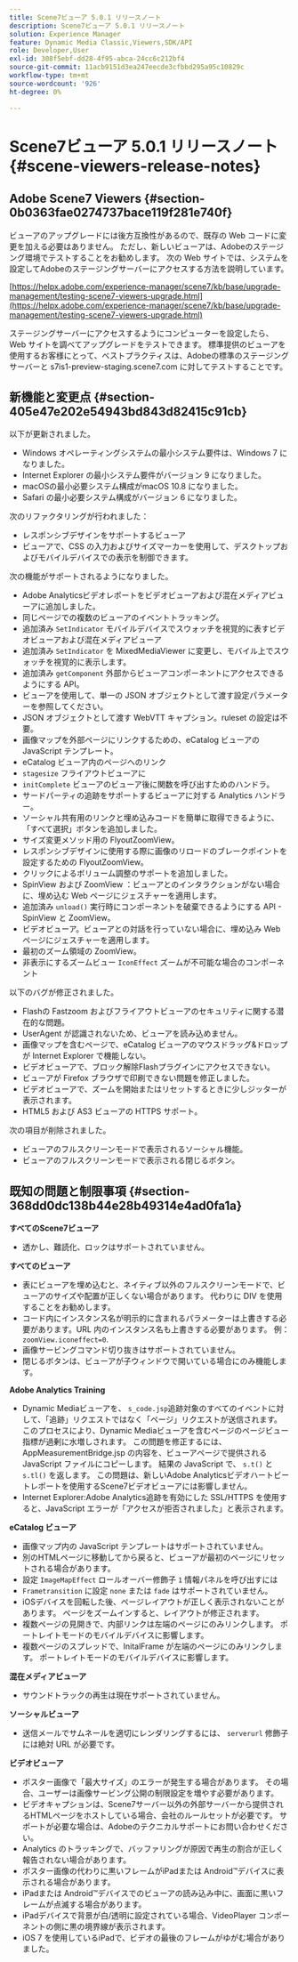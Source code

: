 ```yaml
---
title: Scene7ビューア 5.0.1 リリースノート
description: Scene7ビューア 5.0.1 リリースノート
solution: Experience Manager
feature: Dynamic Media Classic,Viewers,SDK/API
role: Developer,User
exl-id: 308f5ebf-dd28-4f95-abca-24cc6c212bf4
source-git-commit: 11acb9151d3ea247eecde3cfbbd295a95c10829c
workflow-type: tm+mt
source-wordcount: '926'
ht-degree: 0%

---
```


# Scene7ビューア 5.0.1 リリースノート{#scene-viewers-release-notes}

## Adobe Scene7 Viewers {#section-0b0363fae0274737bace119f281e740f}

ビューアのアップグレードには後方互換性があるので、既存の Web コードに変更を加える必要はありません。 ただし、新しいビューアは、Adobeのステージング環境でテストすることをお勧めします。 次の Web サイトでは、システムを設定してAdobeのステージングサーバーにアクセスする方法を説明しています。

[https://helpx.adobe.com/experience-manager/scene7/kb/base/upgrade-management/testing-scene7-viewers-upgrade.html](https://helpx.adobe.com/experience-manager/scene7/kb/base/upgrade-management/testing-scene7-viewers-upgrade.html)

ステージングサーバーにアクセスするようにコンピューターを設定したら、Web サイトを調べてアップグレードをテストできます。 標準提供のビューアを使用するお客様にとって、ベストプラクティスは、Adobeの標準のステージングサーバーと s7is1-preview-staging.scene7.com に対してテストすることです。

## 新機能と変更点 {#section-405e47e202e54943bd843d82415c91cb}

以下が更新されました。

* Windows オペレーティングシステムの最小システム要件は、Windows 7 になりました。
* Internet Explorer の最小システム要件がバージョン 9 になりました。
* macOSの最小必要システム構成がmacOS 10.8 になりました。
* Safari の最小必要システム構成がバージョン 6 になりました。

次のリファクタリングが行われました：

* レスポンシブデザインをサポートするビューア
* ビューアで、CSS の入力およびサイズマーカーを使用して、デスクトップおよびモバイルデバイスでの表示を制御できます。

次の機能がサポートされるようになりました。

* Adobe Analyticsビデオレポートをビデオビューアおよび混在メディアビューアに追加しました。
* 同じページでの複数のビューアのイベントトラッキング。
* 追加済み `SetIndicator` モバイルデバイスでスウォッチを視覚的に表すビデオビューアおよび混在メディアビューア
* 追加済み `SetIndicator` を MixedMediaViewer に変更し、モバイル上でスウォッチを視覚的に表示します。
* 追加済み `getComponent` 外部からビューアコンポーネントにアクセスできるようにする API。
* ビューアを使用して、単一の JSON オブジェクトとして渡す設定パラメーターを参照してください。
* JSON オブジェクトとして渡す WebVTT キャプション。ruleset の設定は不要。
* 画像マップを外部ページにリンクするための、eCatalog ビューアの JavaScript テンプレート。
* eCatalog ビューア内のページへのリンク
* `stagesize` フライアウトビューアに
* `initComplete` ビューアのビューア後に関数を呼び出すためのハンドラ。
* サードパーティの追跡をサポートするビューアに対する Analytics ハンドラー。
* ソーシャル共有用のリンクと埋め込みコードを簡単に取得できるように、「すべて選択」ボタンを追加しました。
* サイズ変更メソッド用の FlyoutZoomView。
* レスポンシブデザインに使用する際に画像のリロードのブレークポイントを設定するための FlyoutZoomView。
* クリックによるボリューム調整のサポートを追加しました。
* SpinView および ZoomView ：ビューアとのインタラクションがない場合に、埋め込む Web ページにジェスチャーを適用します。
* 追加済み `unload()` 実行時にコンポーネントを破棄できるようにする API - SpinView と ZoomView。
* ビデオビューア。ビューアとの対話を行っていない場合に、埋め込み Web ページにジェスチャーを適用します。
* 最初のズーム領域の ZoomView。
* 非表示にするズームビュー `IconEffect` ズームが不可能な場合のコンポーネント

以下のバグが修正されました。

* Flashの Fastzoom およびフライアウトビューアのセキュリティに関する潜在的な問題。
* UserAgent が認識されないため、ビューアを読み込めません。
* 画像マップを含むページで、eCatalog ビューアのマウスドラッグ&amp;ドロップが Internet Explorer で機能しない。
* ビデオビューアで、ブロック解除Flashプラグインにアクセスできない。
* ビューアが Firefox ブラウザで印刷できない問題を修正しました。
* ビデオビューアで、ズームを開始またはリセットするときに少しジッターが表示されます。
* HTML5 および AS3 ビューアの HTTPS サポート。

次の項目が削除されました。

* ビューアのフルスクリーンモードで表示されるソーシャル機能。
* ビューアのフルスクリーンモードで表示される閉じるボタン。

## 既知の問題と制限事項 {#section-368dd0dc138b44e28b49314e4ad0fa1a}

**すべてのScene7ビューア**

* 透かし、難読化、ロックはサポートされていません。

**すべてのビューア**

* 表にビューアを埋め込むと、ネイティブ以外のフルスクリーンモードで、ビューアのサイズや配置が正しくない場合があります。 代わりに DIV を使用することをお勧めします。
* コード内にインスタンス名が明示的に含まれるパラメーターは上書きする必要があります。URL 内のインスタンス名も上書きする必要があります。 例： `zoomView.iconeffect=0`.
* 画像サービングコマンド切り抜きはサポートされていません。
* 閉じるボタンは、ビューアが子ウィンドウで開いている場合にのみ機能します。

**Adobe Analytics Training**

* Dynamic Mediaビューアを、 `s_code.jsp`追跡対象のすべてのイベントに対して、「追跡」リクエストではなく「ページ」リクエストが送信されます。 このプロセスにより、Dynamic Mediaビューアを含むページのページビュー指標が過剰に水増しされます。 この問題を修正するには、AppMeasurementBridge.jsp の内容を、ビューアページで提供される JavaScript ファイルにコピーします。 結果の JavaScript で、 `s.t()` と `s.tl()` を返します。 この問題は、新しいAdobe Analyticsビデオハートビートレポートを使用するScene7ビデオビューアには影響しません。
* Internet Explorer:Adobe Analytics追跡を有効にした SSL/HTTPS を使用すると、JavaScript エラーが「アクセスが拒否されました」と表示されます。

**eCatalog ビューア**

* 画像マップ内の JavaScript テンプレートはサポートされていません。
* 別のHTMLページに移動してから戻ると、ビューアが最初のページにリセットされる場合があります。
* 設定 `ImageMapEffect` ロールオーバー修飾子 `1` 情報パネルを呼び出すには
* `Frametransition` に設定 `none` または `fade` はサポートされていません。
* iOSデバイスを回転した後、ページレイアウトが正しく表示されないことがあります。 ページをズームインすると、レイアウトが修正されます。
* 複数ページの見開きで、内部リンクは左端のページにのみリンクします。 ポートレイトモードのモバイルデバイスに影響します。
* 複数ページのスプレッドで、InitalFrame が左端のページにのみリンクします。 ポートレイトモードのモバイルデバイスに影響します。

**混在メディアビューア**

* サウンドトラックの再生は現在サポートされていません。

**ソーシャルビューア**

* 送信メールでサムネールを適切にレンダリングするには、 `serverurl` 修飾子には絶対 URL が必要です。

**ビデオビューア**

* ポスター画像で「最大サイズ」のエラーが発生する場合があります。 その場合、ユーザーは画像サービング公開の制限設定を増やす必要があります。
* ビデオキャプションは、Scene7サーバー以外の外部サーバーから提供されるHTMLページをホストしている場合、会社のルールセットが必要です。 サポートが必要な場合は、Adobeのテクニカルサポートにお問い合わせください。
* Analytics のトラッキングで、バッファリングが原因で再生の割合が正しく報告されない場合があります。
* ポスター画像の代わりに黒いフレームがiPadまたは Android™デバイスに表示される場合があります。
* iPadまたは Android™デバイスでのビューアの読み込み中に、画面に黒いフレームが点滅する場合があります。
* iPadデバイスで背景が白/透明に設定されている場合、VideoPlayer コンポーネントの側に黒の境界線が表示されます。
* iOS 7 を使用しているiPadで、ビデオの最後のフレームがゆがむ場合がありました。
